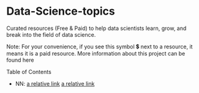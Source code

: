 # Data-Science-topics

Curated resources (Free & Paid) to help data scientists learn, grow, and break into the field of data science.

Note: For your convenience, if you see this symbol 💲 next to a resource, it means it is a paid resource. More information about this project can be found here

Table of Contents

 - NN: [a relative link](other_file.md)
 [a relative link](path%20with%20spaces/other_file.md)
